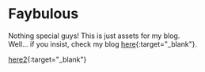 # Faybulous

Nothing special guys! This is just assets for my blog.<br>
Well... if you insist, check my blog [here](http://fayearth.blogspot.com/){:target="_blank"}.

[here2](//fayearth.blogspot.com){:target="_blank"}
